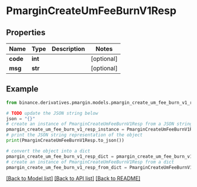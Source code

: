 # PmarginCreateUmFeeBurnV1Resp


## Properties

Name | Type | Description | Notes
------------ | ------------- | ------------- | -------------
**code** | **int** |  | [optional] 
**msg** | **str** |  | [optional] 

## Example

```python
from binance.derivatives.pmargin.models.pmargin_create_um_fee_burn_v1_resp import PmarginCreateUmFeeBurnV1Resp

# TODO update the JSON string below
json = "{}"
# create an instance of PmarginCreateUmFeeBurnV1Resp from a JSON string
pmargin_create_um_fee_burn_v1_resp_instance = PmarginCreateUmFeeBurnV1Resp.from_json(json)
# print the JSON string representation of the object
print(PmarginCreateUmFeeBurnV1Resp.to_json())

# convert the object into a dict
pmargin_create_um_fee_burn_v1_resp_dict = pmargin_create_um_fee_burn_v1_resp_instance.to_dict()
# create an instance of PmarginCreateUmFeeBurnV1Resp from a dict
pmargin_create_um_fee_burn_v1_resp_from_dict = PmarginCreateUmFeeBurnV1Resp.from_dict(pmargin_create_um_fee_burn_v1_resp_dict)
```
[[Back to Model list]](../README.md#documentation-for-models) [[Back to API list]](../README.md#documentation-for-api-endpoints) [[Back to README]](../README.md)


